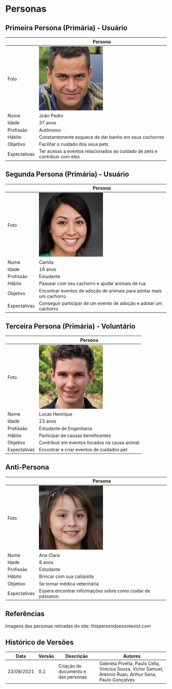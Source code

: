 # Personas

## Primeira Persona (Primária) - Usuário

|              | Persona                                                                                         |
| ------------ | ----------------------------------------------------------------------------------------------- |
| Foto         | <img alt= "persona-1" src="./img/persona_adulto.jpg" width = "200" />                           |
| Nome         | João Pedro                                                                                      |
| Idade        | 37 anos                                                                                         |
| Profissão    | Autônomo                                                                                        |
| Hábito       | Constantemente esquece de dar banho em seus cachorros                                           |
| Objetivo     | Facilitar o cuidado dos seus pets                                                               |
| Expectativas | Ter acesso a eventos relacionados ao cuidado de pets e contribuir com eles                      |


## Segunda Persona (Primária) - Usuário

|              | Persona                                                                       |
| ------------ | ----------------------------------------------------------------------------- |
| Foto         | <img alt= "persona-2" src="./img/persona_adolescente.jpeg" width = "200" /> |
| Nome         | Camila                                                                        |
| Idade        | 16 anos                                                                       |
| Profissão    | Estudante                                                                     |
| Hábito       | Passear com seu cachorro e ajudar animais de rua                              |
| Objetivo     | Encontrar eventos de adoção de animais para adotar mais um cachorro           |
| Expectativas | Conseguir participar de um evento de adoção e adotar um cachorro              |


## Terceira Persona (Primária) - Voluntário

|              | Persona                                                                       |
| ------------ | ----------------------------------------------------------------------------- |
| Foto         | <img alt= "persona-3" src="./img/persona_jovem.jpg" width = "200" /> |
| Nome         | Lucas Henrique                                                                |
| Idade        | 23 anos                                                                       |
| Profissão    | Estudante de Engenharia                                                       |
| Hábito       | Participar de causas beneficentes                                             |
| Objetivo     | Contribuir em eventos focados na causa animal                                 |
| Expectativas | Encontrar e criar eventos de cuidados pet                                     |


## Anti-Persona

|              | Persona                                                                           |
| ------------ | --------------------------------------------------------------------------------- |
| Foto         | <img alt= "antipersona" src="./img/persona_crianca.jpg" width = "200" /> |
| Nome         | Ana Clara                                                                         |
| Idade        | 8 anos                                                                            |
| Profissão    | Estudante                                                                         |
| Hábito       | Brincar com sua calopsita                                                         |
| Objetivo     | Se tornar médica veterinária                                                      |
| Expectativas | Espera encontrar informações sobre como cuidar de pássaros                        |


## Referências

<p align="justify">Imagens das personas retiradas do site: thispersondoesnotexist.com </p>

## Histórico de Versões

| Data       | Versão | Descrição   | Autores          |
| ---------- | ------ | ----------- | ---------------- |
| 23/08/2021 | 0.1    | Criação do documento e das personas    | Gabriela Pivetta, Paulo Cella, Vinicius Souza, Victor Samuel, Antonio Ruan, Arthur Sena, Paulo Gonçalves |
